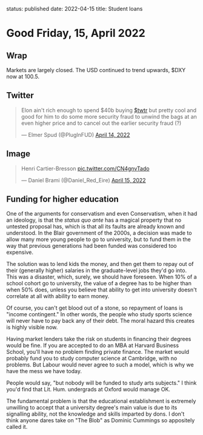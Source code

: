 status: published
date: 2022-04-15
title: Student loans

# Good Friday, 15, April 2022

## Wrap

Markets are largely closed. The USD continued to trend upwards, $DXY now at 100.5.

## Twitter

<blockquote class="twitter-tweet"><p lang="en" dir="ltr">Elon ain&#39;t rich enough to spend $40b buying <a href="https://twitter.com/search?q=%24twtr&amp;src=ctag&amp;ref_src=twsrc%5Etfw">$twtr</a> but pretty cool and good for him to do some more security fraud to unwind the bags at an even higher price and to cancel out the earlier security fraud (?)</p>&mdash; Elmer Spud (@PlugInFUD) <a href="https://twitter.com/PlugInFUD/status/1514578984352296961?ref_src=twsrc%5Etfw">April 14, 2022</a></blockquote> <script async src="https://platform.twitter.com/widgets.js" charset="utf-8"></script> 

## Image

<blockquote class="twitter-tweet"><p lang="en" dir="ltr">Henri Cartier-Bresson <a href="https://t.co/CN4gnvTado">pic.twitter.com/CN4gnvTado</a></p>&mdash; Daniel Brami (@Daniel_Red_Eire) <a href="https://twitter.com/Daniel_Red_Eire/status/1515024750992662532?ref_src=twsrc%5Etfw">April 15, 2022</a></blockquote> <script async src="https://platform.twitter.com/widgets.js" charset="utf-8"></script> 

## Funding for higher education

One of the arguments for conservatism and even Conservatism, when it had an ideology, is that the _status quo ante_ has a magical property that no untested proposal has, which is that all its faults are already known and 
understood.
In the Blair government of the 2000s, a decision was made to allow many more young people to go to university, but to fund them in the way that previous generations had been funded was considered too expensive.

The solution was to lend kids the money, and then get them to repay out of their (generally higher) salaries in the graduate-level jobs they'd go into.
This was a disaster, which, surely, we should have foreseen. When 10% of a school cohort go to university, the value of a degree has to be higher than when 50% does, unless you believe that
ability to get into university doesn't correlate at all with ability to earn money. 

Of course, you can't get blood out of a stone, so repayment of loans is "income contingent." In other words, the people who study sports science will never have to pay back any of their debt.
The moral hazard this creates is highly visible now.

Having market lenders take the risk on students in financing their degrees would be fine. If you are accepted to do an MBA at Harvard Business School, you'll have no problem finding private finance. 
The market would probably fund you to study computer science at Cambridge, with no problems. 
But Labour would never agree to such a model, which is why we have the mess we have today.

People would say, "but nobody will be funded to study arts subjects." I think you'd find that Lit. Hum. undergrads at Oxford would manage OK.

The fundamental problem is that the educational establishment is extremely unwilling to accept that a university degree's main value is due to its signalling ability, not the knowledge and skills imparted by 
dons. I don't think anyone dares take on "The Blob" as Dominic Cummings so appositely called it.
